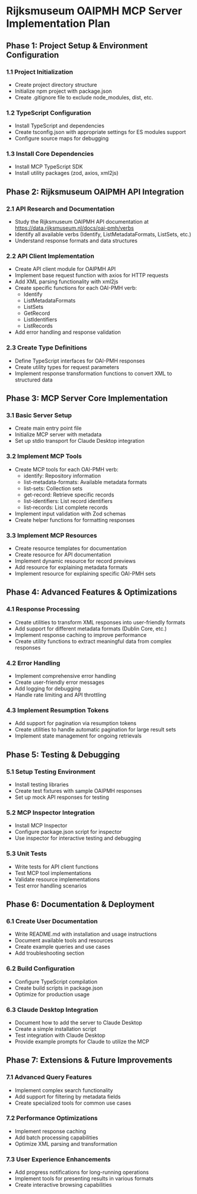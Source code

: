 # Rijksmuseum OAIPMH MCP Server Implementation Plan

## Phase 1: Project Setup & Environment Configuration

### 1.1 Project Initialization
- Create project directory structure
- Initialize npm project with package.json
- Create .gitignore file to exclude node_modules, dist, etc.

### 1.2 TypeScript Configuration
- Install TypeScript and dependencies
- Create tsconfig.json with appropriate settings for ES modules support
- Configure source maps for debugging

### 1.3 Install Core Dependencies
- Install MCP TypeScript SDK
- Install utility packages (zod, axios, xml2js)

## Phase 2: Rijksmuseum OAIPMH API Integration

### 2.1 API Research and Documentation
- Study the Rijksmuseum OAIPMH API documentation at https://data.rijksmuseum.nl/docs/oai-pmh/verbs
- Identify all available verbs (Identify, ListMetadataFormats, ListSets, etc.)
- Understand response formats and data structures

### 2.2 API Client Implementation
- Create API client module for OAIPMH API
- Implement base request function with axios for HTTP requests
- Add XML parsing functionality with xml2js
- Create specific functions for each OAI-PMH verb:
  - Identify
  - ListMetadataFormats
  - ListSets
  - GetRecord
  - ListIdentifiers
  - ListRecords
- Add error handling and response validation

### 2.3 Create Type Definitions
- Define TypeScript interfaces for OAI-PMH responses
- Create utility types for request parameters
- Implement response transformation functions to convert XML to structured data

## Phase 3: MCP Server Core Implementation

### 3.1 Basic Server Setup
- Create main entry point file
- Initialize MCP server with metadata
- Set up stdio transport for Claude Desktop integration

### 3.2 Implement MCP Tools
- Create MCP tools for each OAI-PMH verb:
  - identify: Repository information
  - list-metadata-formats: Available metadata formats
  - list-sets: Collection sets
  - get-record: Retrieve specific records
  - list-identifiers: List record identifiers
  - list-records: List complete records
- Implement input validation with Zod schemas
- Create helper functions for formatting responses

### 3.3 Implement MCP Resources
- Create resource templates for documentation
- Create resource for API documentation
- Implement dynamic resource for record previews
- Add resource for explaining metadata formats
- Implement resource for explaining specific OAI-PMH sets

## Phase 4: Advanced Features & Optimizations

### 4.1 Response Processing
- Create utilities to transform XML responses into user-friendly formats
- Add support for different metadata formats (Dublin Core, etc.)
- Implement response caching to improve performance
- Create utility functions to extract meaningful data from complex responses

### 4.2 Error Handling
- Implement comprehensive error handling
- Create user-friendly error messages
- Add logging for debugging
- Handle rate limiting and API throttling

### 4.3 Implement Resumption Tokens
- Add support for pagination via resumption tokens
- Create utilities to handle automatic pagination for large result sets
- Implement state management for ongoing retrievals

## Phase 5: Testing & Debugging

### 5.1 Setup Testing Environment
- Install testing libraries
- Create test fixtures with sample OAIPMH responses
- Set up mock API responses for testing

### 5.2 MCP Inspector Integration
- Install MCP Inspector
- Configure package.json script for inspector
- Use inspector for interactive testing and debugging

### 5.3 Unit Tests
- Write tests for API client functions
- Test MCP tool implementations
- Validate resource implementations
- Test error handling scenarios

## Phase 6: Documentation & Deployment

### 6.1 Create User Documentation
- Write README.md with installation and usage instructions
- Document available tools and resources
- Create example queries and use cases
- Add troubleshooting section

### 6.2 Build Configuration
- Configure TypeScript compilation
- Create build scripts in package.json
- Optimize for production usage

### 6.3 Claude Desktop Integration
- Document how to add the server to Claude Desktop
- Create a simple installation script
- Test integration with Claude Desktop
- Provide example prompts for Claude to utilize the MCP

## Phase 7: Extensions & Future Improvements

### 7.1 Advanced Query Features
- Implement complex search functionality
- Add support for filtering by metadata fields
- Create specialized tools for common use cases

### 7.2 Performance Optimizations
- Implement response caching
- Add batch processing capabilities
- Optimize XML parsing and transformation

### 7.3 User Experience Enhancements
- Add progress notifications for long-running operations
- Implement tools for presenting results in various formats
- Create interactive browsing capabilities
